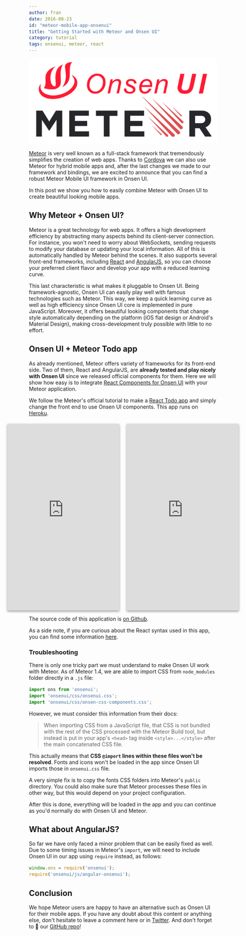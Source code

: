 ```yaml
---
author: fran
date: 2016-08-23
id: "meteor-mobile-app-onsenui"
title: "Getting Started with Meteor and Onsen UI"
category: tutorial
tags: onsenui, meteor, react
---
```


![Onsen UI + Meteor](/blog/content/images/2016/Aug/onsenui-meteor.png)

[Meteor](https://www.meteor.com/) is very well known as a full-stack framework that tremendously simplifies the creation of web apps. Thanks to [Cordova](https://cordova.apache.org/) we can also use Meteor for hybrid mobile apps and, after the last changes we made to our framework and bindings, we are excited to announce that you can find a robust Meteor Mobile UI framework in Onsen UI.

In this post we show you how to easily combine Meteor with Onsen UI to create beautiful looking mobile apps.

<!-- more -->

## Why Meteor + Onsen UI?

Meteor is a great technology for web apps. It offers a high development efficiency by abstracting many aspects behind its client-server connection. For instance, you won't need to worry about WebSockets, sending requests to modify your database or updating your local information. All of this is automatically handled by Meteor behind the scenes. It also supports several front-end frameworks, including [React](https://facebook.github.io/react/) and [AngularJS](https://angularjs.org/), so you can choose your preferred client flavor and develop your app with a reduced learning curve.

This last characteristic is what makes it pluggable to Onsen UI. Being framework-agnostic, Onsen UI can easily play well with famous technologies such as Meteor. This way, we keep a quick learning curve as well as high efficiency since Onsen UI core is implemented in pure JavaScript. Moreover, it offers beautiful looking components that change style automatically depending on the platform (iOS flat design or Android's Material Design), making cross-development truly possible with little to no effort.


## Onsen UI + Meteor Todo app

As already mentioned, Meteor offers variety of frameworks for its front-end side. Two of them, React and AngularJS, are **already tested and play nicely with Onsen UI** since we released official components for them. Here we will show how easy is to integrate [React Components for Onsen UI](https://onsen.io/v2/react.html) with your Meteor application.

We follow the Meteor's official tutorial to make a [React Todo app](https://www.meteor.com/tutorials/react/creating-an-app) and simply change the front end to use Onsen UI components. This app runs on [Heroku](https://onsenui-meteor-todos.herokuapp.com/).

<div style="display: flex; justify-content: center; margin-top: 20px;">
  <iframe src="https://onsenui-meteor-todos.herokuapp.com/" scrolling="no" style="width: 300px; height: 500px;  border: 0; box-shadow: 0 3px 6px rgba(0,0,0,0.16), 0 3px 6px rgba(0,0,0,0.23); margin-right: 10px" class="lazy-hidden"></iframe>
  <iframe src="https://onsenui-meteor-todos.herokuapp.com/?platform=android" scrolling="no" style="width: 300px; height: 500px;  border: 0; box-shadow: 0 3px 6px rgba(0,0,0,0.16), 0 3px 6px rgba(0,0,0,0.23); margin-left: 10px" class="lazy-hidden"></iframe>
</div>


The source code of this application is [on Github](https://github.com/frankdiox/OnsenUI-Meteor-ToDo).

As a side note, if you are curious about the React syntax used in this app, you can find some information [here](https://facebook.github.io/react/docs/reusable-components.html#stateless-functions).

### Troubleshooting

There is only one tricky part we must understand to make Onsen UI work with Meteor. As of Meteor 1.4, we are able to import CSS from `node_modules` folder directly in a `.js` file:

```javascript
import ons from 'onsenui';
import 'onsenui/css/onsenui.css';
import 'onsenui/css/onsen-css-components.css';
```

However, we must consider this information from their docs:

> When importing CSS from a JavaScript file, that CSS is not bundled with the rest of the CSS processed with the Meteor Build tool, but instead is put in your app's `<head>` tag inside `<style>...</style>` after the main concatenated CSS file.

This actually means that **CSS `@import` lines within these files won't be resolved**. Fonts and icons won't be loaded in the app since Onsen UI imports those in `onsenui.css` file.

A very simple fix is to copy the fonts CSS folders into Meteor's `public` directory. You could also make sure that Meteor processes these files in other way, but this would depend on your project configuration.

After this is done, everything will be loaded in the app and you can continue as you'd normally do with Onsen UI and Meteor.

## What about AngularJS?

So far we have only faced a minor problem that can be easily fixed as well. Due to some timing issues in Meteor's `import`, we will need to include Onsen UI in our app using `require` instead, as follows:

```javascript
window.ons = require('onsenui');
require('onsenui/js/angular-onsenui');

```

## Conclusion

We hope Meteor users are happy to have an alternative such as Onsen UI for their mobile apps. If you have any doubt about this content or anything else, don't hesitate to leave a comment here or in [Twitter](https://twitter.com/Onsen_UI). And don't forget to 🌟 our [GitHub repo](https://github.com/OnsenUI/OnsenUI)!
